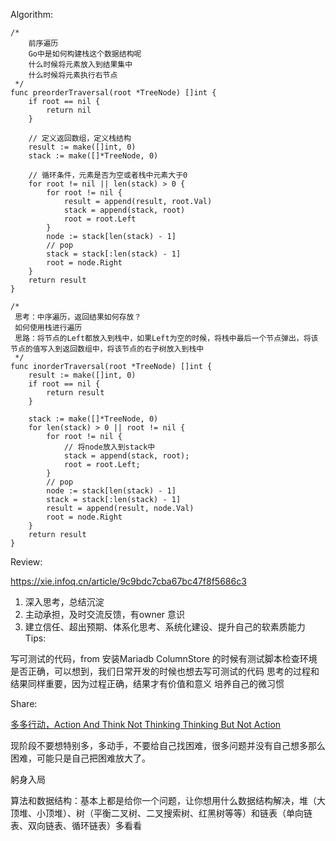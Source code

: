 Algorithm:
```
/*
    前序遍历
    Go中是如何构建栈这个数据结构呢
    什么时候将元素放入到结果集中
    什么时候将元素执行右节点
 */
func preorderTraversal(root *TreeNode) []int {
    if root == nil {
        return nil
    }
    
    // 定义返回数组，定义栈结构
    result := make([]int, 0)
    stack := make([]*TreeNode, 0)
    
    // 循环条件，元素是否为空或者栈中元素大于0
    for root != nil || len(stack) > 0 {
        for root != nil {
            result = append(result, root.Val)
            stack = append(stack, root)
            root = root.Left
        }
        node := stack[len(stack) - 1]
        // pop
        stack = stack[:len(stack) - 1]
        root = node.Right
    }
    return result
}
```

```
/*
 思考：中序遍历，返回结果如何存放？
 如何使用栈进行遍历
 思路：将节点的Left都放入到栈中，如果Left为空的时候，将栈中最后一个节点弹出，将该节点的值写入到返回数组中，将该节点的右子树放入到栈中
 */
func inorderTraversal(root *TreeNode) []int {
    result := make([]int, 0)
    if root == nil {
        return result
    }
    
    stack := make([]*TreeNode, 0)
    for len(stack) > 0 || root != nil {
        for root != nil {
            // 将node放入到stack中
            stack = append(stack, root);
            root = root.Left;
        }
        // pop
        node := stack[len(stack) - 1]
        stack = stack[:len(stack) - 1]
        result = append(result, node.Val)
        root = node.Right
    }
    return result
}
```

Review:

https://xie.infoq.cn/article/9c9bdc7cba67bc47f8f5686c3
1. 深入思考，总结沉淀
2. 主动承担，及时交流反馈，有owner 意识
3. 建立信任、超出预期、体系化思考、系统化建设、提升自己的软素质能力
Tips:

写可测试的代码，from 安装Mariadb ColumnStore 的时候有测试脚本检查环境是否正确，可以想到，我们日常开发的时候也想去写可测试的代码
思考的过程和结果同样重要，因为过程正确，结果才有价值和意义
培养自己的微习惯

Share:

[多多行动，Action And Think Not Thinking Thinking But Not Action](https://www.cnblogs.com/zhangpengfei5945/p/13171882.html)

现阶段不要想特别多，多动手，不要给自己找困难，很多问题并没有自己想多那么困难，可能只是自己把困难放大了。

躬身入局

算法和数据结构：基本上都是给你一个问题，让你想用什么数据结构解决，堆（大顶堆、小顶堆）、树（平衡二叉树、二叉搜索树、红黑树等等）和链表（单向链表、双向链表、循环链表）多看看
